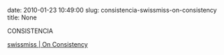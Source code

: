 date: 2010-01-23 10:49:00
slug: consistencia-swissmiss-on-consistency
title: None

CONSISTENCIA

[swissmiss  | On Consistency](http://www.swiss-miss.com/2009/08/on-consistency.html)

